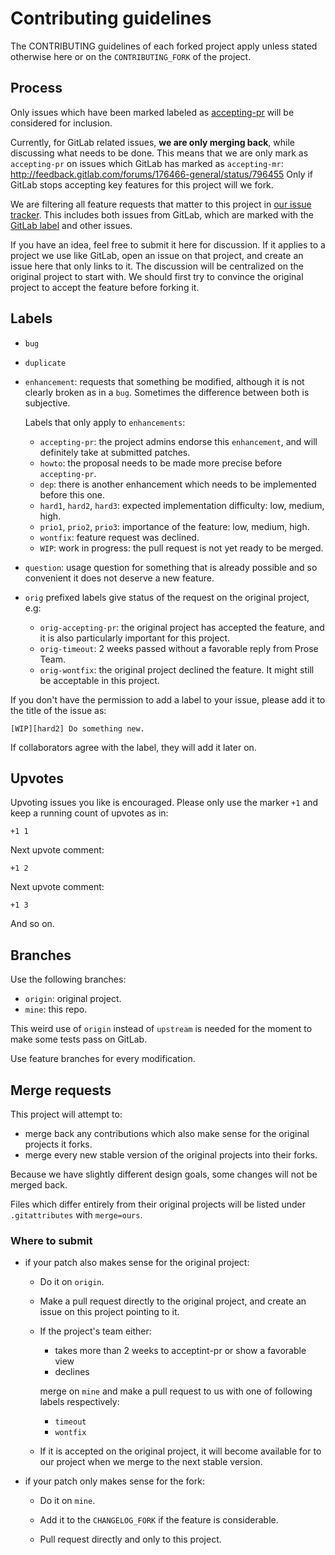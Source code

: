 # Contributing guidelines

The CONTRIBUTING guidelines of each forked project apply unless stated otherwise
here or on the `CONTRIBUTING_FORK` of the project.

## Process

Only issues which have been marked labeled as
[accepting-pr](https://github.com/booktree/booktree/labels/accepting-pr)
will be considered for inclusion.

Currently, for GitLab related issues, **we are only merging back**, while discussing what needs to be done.
This means that we are only mark as `accepting-pr` on issues which GitLab has marked as `accepting-mr`:
<http://feedback.gitlab.com/forums/176466-general/status/796455>
Only if GitLab stops accepting key features for this project will we fork.

We are filtering all feature requests that matter to this project in
[our issue tracker](https://github.com/booktree/booktree/issues?state=open).
This includes both issues from GitLab, which are marked with the
[GitLab label](https://github.com/booktree/booktree/labels/gitlab)
and other issues.

If you have an idea, feel free to submit it here for discussion.
If it applies to a project we use like GitLab, open an issue on that project,
and create an issue here that only links to it.
The discussion will be centralized on the original project to start with.
We should first try to convince the original project to accept the feature before forking it.

## Labels

-   `bug`

-   `duplicate`

-   `enhancement`: requests that something be modified,
    although it is not clearly broken as in a `bug`.
    Sometimes the difference between both is subjective.

    Labels that only apply to `enhancements`:

    - `accepting-pr`: the project admins endorse this `enhancement`,
        and will definitely take at submitted patches.
    - `howto`: the proposal needs to be made more precise before `accepting-pr`.
    - `dep`: there is another enhancement which needs to be implemented before this one.
    - `hard1`, `hard2`, `hard3`: expected implementation difficulty: low, medium, high.
    - `prio1`, `prio2`, `prio3`: importance of the feature: low, medium, high.
    - `wontfix`: feature request was declined.
    - `WIP`: work in progress: the pull request is not yet ready to be merged.

-   `question`: usage question for something that is already possible
    and so convenient it does not deserve a new feature.

-   `orig` prefixed labels give status of the request on the original project, e.g:

    - `orig-accepting-pr`: the original project has accepted the feature,
        and it is also particularly important for this project.
    - `orig-timeout`: 2 weeks passed without a favorable reply from Prose Team.
    - `orig-wontfix`: the original project declined the feature.
        It might still be acceptable in this project.

If you don't have the permission to add a label to your issue,
please add it to the title of the issue as:

    [WIP][hard2] Do something new.

If collaborators agree with the label, they will add it later on.

## Upvotes

Upvoting issues you like is encouraged.
Please only use the marker `+1` and keep a running count of upvotes as in:

    +1 1

Next upvote comment:

    +1 2

Next upvote comment:

    +1 3

And so on.

## Branches

Use the following branches:

- `origin`: original project.
- `mine`: this repo.

This weird use of `origin` instead of `upstream` is needed for the moment
to make some tests pass on GitLab.

Use feature branches for every modification.

## Merge requests

This project will attempt to:

- merge back any contributions which also make sense for the original projects it forks.
- merge every new stable version of the original projects into their forks.

Because we have slightly different design goals, some changes will not be merged back.

Files which differ entirely from their original projects
will be listed under `.gitattributes` with `merge=ours`.

### Where to submit

-   if your patch also makes sense for the original project:

    -   Do it on `origin`.

    -   Make a pull request directly to the original project,
        and create an issue on this project pointing to it.

    -   If the project's team either:

        - takes more than 2 weeks to acceptint-pr or show a favorable view
        - declines

        merge on `mine` and make a pull request to us with one of following labels respectively:

        - `timeout`
        - `wontfix`

    -   If it is accepted on the original project,
        it will become available for to our project when we merge to the next stable version.

-   if your patch only makes sense for the fork:

    - Do it on `mine`.

    - Add it to the `CHANGELOG_FORK` if the feature is considerable.

    - Pull request directly and only to this project.
